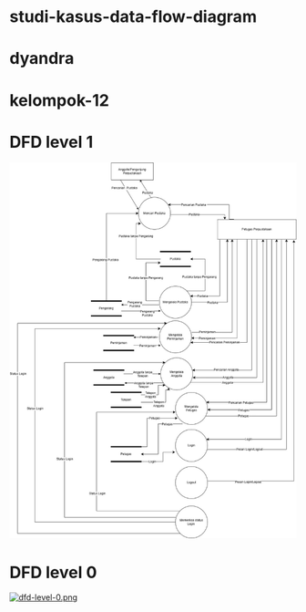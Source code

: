 # studi-kasus-data-flow-diagram
# dyandra
# kelompok-12

# DFD level 1
![level1](img/studi-kasus-DFD1.jpg)

# DFD level 0
[![dfd-level-0.png](https://i.postimg.cc/QtVMPbHB/dfd-level-0.png)](https://postimg.cc/xJDYNLGY)

 